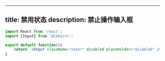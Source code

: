 <!--
 * @Description: 
 * @Author: linchaoting
 * @Date: 2020-11-13 16:16:51
 * @LastEditTime: 2021-02-07 14:34:29
-->
---
title: 禁用状态
description: 禁止操作输入框
---
```jsx
import React from 'react';
import {Input} from '@leke/rc';

export default function(){
    return  <Input className="outer" disabled placeholder="disabled" />;
}
```